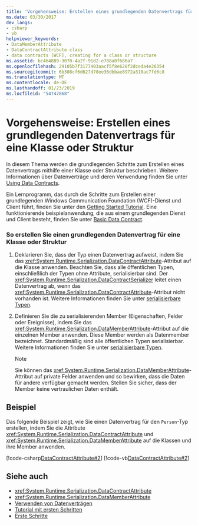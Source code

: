 ```yaml
---
title: 'Vorgehensweise: Erstellen eines grundlegenden Datenvertrags für eine Klasse oder Struktur'
ms.date: 03/30/2017
dev_langs:
- csharp
- vb
helpviewer_keywords:
- DataMemberAttribute
- DataContractAttribute class
- data contracts [WCF], creating for a class or structure
ms.assetid: bc464889-3070-4a2f-91d2-e788a0f686a7
ms.openlocfilehash: 29105b7f3177403aacf5f8e628f2dceda4e26354
ms.sourcegitcommit: 6b308cf6d627d78ee36dbbae8972a310ac7fd6c8
ms.translationtype: MT
ms.contentlocale: de-DE
ms.lasthandoff: 01/23/2019
ms.locfileid: "54747868"
---
```

# <a name="how-to-create-a-basic-data-contract-for-a-class-or-structure"></a>Vorgehensweise: Erstellen eines grundlegenden Datenvertrags für eine Klasse oder Struktur
In diesem Thema werden die grundlegenden Schritte zum Erstellen eines Datenvertrags mithilfe einer Klasse oder Struktur beschrieben. Weitere Informationen über Datenverträge und deren Verwendung finden Sie unter [Using Data Contracts](../../../../docs/framework/wcf/feature-details/using-data-contracts.md).  
  
 Ein Lernprogramm, das durch die Schritte zum Erstellen einer grundlegenden Windows Communication Foundation (WCF)-Dienst und Client führt, finden Sie unter den [Getting Started Tutorial](../../../../docs/framework/wcf/getting-started-tutorial.md). Eine funktionierende beispielanwendung, die aus einem grundlegenden Dienst und Client besteht, finden Sie unter [Basic Data Contract](../../../../docs/framework/wcf/samples/basic-data-contract.md).  
  
### <a name="to-create-a-basic-data-contract-for-a-class-or-structure"></a>So erstellen Sie einen grundlegenden Datenvertrag für eine Klasse oder Struktur  
  
1.  Deklarieren Sie, dass der Typ einen Datenvertrag aufweist, indem Sie das <xref:System.Runtime.Serialization.DataContractAttribute>-Attribut auf die Klasse anwenden. Beachten Sie, dass alle öffentlichen Typen, einschließlich der Typen ohne Attribute, serialisierbar sind. Der <xref:System.Runtime.Serialization.DataContractSerializer> leitet einen Datenvertrag ab, wenn das <xref:System.Runtime.Serialization.DataContractAttribute>-Attribut nicht vorhanden ist. Weitere Informationen finden Sie unter [serialisierbare Typen](../../../../docs/framework/wcf/feature-details/serializable-types.md).  
  
2.  Definieren Sie die zu serialisierenden Member (Eigenschaften, Felder oder Ereignisse), indem Sie das <xref:System.Runtime.Serialization.DataMemberAttribute>-Attribut auf die einzelnen Member anwenden. Diese Member werden als Datenmember bezeichnet. Standardmäßig sind alle öffentlichen Typen serialisierbar. Weitere Informationen finden Sie unter [serialisierbare Typen](../../../../docs/framework/wcf/feature-details/serializable-types.md).  
  
    > [!NOTE]
    >  Sie können das <xref:System.Runtime.Serialization.DataMemberAttribute>-Attribut auf private Felder anwenden und so bewirken, dass die Daten für andere verfügbar gemacht werden. Stellen Sie sicher, dass der Member keine vertraulichen Daten enthält.  
  
## <a name="example"></a>Beispiel  
 Das folgende Beispiel zeigt, wie Sie einen Datenvertrag für den `Person`-Typ erstellen, indem Sie die Attribute <xref:System.Runtime.Serialization.DataContractAttribute> und <xref:System.Runtime.Serialization.DataMemberAttribute> auf die Klassen und ihre Member anwenden.  
  
 [!code-csharp[DataContractAttribute#2](../../../../samples/snippets/csharp/VS_Snippets_CFX/datacontractattribute/cs/overview.cs#2)]
 [!code-vb[DataContractAttribute#2](../../../../samples/snippets/visualbasic/VS_Snippets_CFX/datacontractattribute/vb/overview.vb#2)]  
  
## <a name="see-also"></a>Siehe auch
- <xref:System.Runtime.Serialization.DataContractAttribute>
- <xref:System.Runtime.Serialization.DataMemberAttribute>
- [Verwenden von Datenverträgen](../../../../docs/framework/wcf/feature-details/using-data-contracts.md)
- [Tutorial mit ersten Schritten](../../../../docs/framework/wcf/getting-started-tutorial.md)
- [Erste Schritte](../../../../docs/framework/wcf/samples/getting-started-sample.md)
